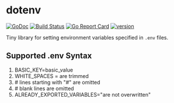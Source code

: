 # dotenv

[![GoDoc](https://godoc.org/github.com/radlinskii/dotenv?status.svg)](https://godoc.org/github.com/radlinskii/dotenv)
[![Build Status](https://travis-ci.com/radlinskii/dotenv.svg?branch=master)](https://travis-ci.com/radlinskii/dotenv)
[![Go Report Card](https://goreportcard.com/badge/github.com/radlinskii/dotenv)](https://goreportcard.com/report/github.com/radlinskii/dotenv)
[![version](https://img.shields.io/github/release/radlinskii/dotenv.svg)](https://img.shields.io/github/release/radlinskii/dotenv.svg)

Tiny library for setting environment variables specified in `.env` files.

## Supported .env Syntax

1. BASIC_KEY=basic_value
2. WHITE_SPACES = are trimmed
3. \# lines starting with "#" are omitted
4. \# blank lines are omitted
5. ALREADY_EXPORTED_VARIABLES="are not overwritten"
